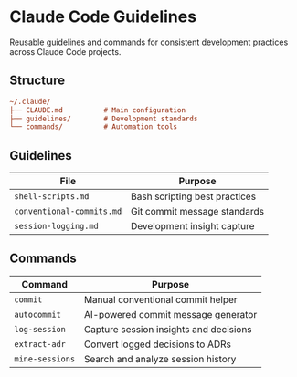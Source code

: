 # Claude Code Guidelines

Reusable guidelines and commands for consistent development practices across Claude Code projects.

## Structure

```ini
~/.claude/
├── CLAUDE.md          # Main configuration
├── guidelines/        # Development standards
└── commands/          # Automation tools
```

## Guidelines

| File | Purpose |
|------|---------|
| `shell-scripts.md` | Bash scripting best practices |
| `conventional-commits.md` | Git commit message standards |
| `session-logging.md` | Development insight capture |

## Commands

| Command | Purpose |
|---------|---------|
| `commit` | Manual conventional commit helper |
| `autocommit` | AI-powered commit message generator |
| `log-session` | Capture session insights and decisions |
| `extract-adr` | Convert logged decisions to ADRs |
| `mine-sessions` | Search and analyze session history |

